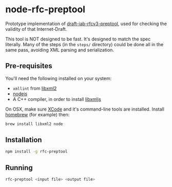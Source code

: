 # node-rfc-preptool

Prototype implementation of
[draft-iab-rfcv3-preptool](https://github.com/paulehoffman/rfcv3-preptool), used
for checking the validity of that Internet-Draft.

This tool is NOT designed to be fast.  It's designed to match the spec
literally.  Many of the steps (in the `steps/` directory) could be done all in
the same pass, avoiding XML parsing and serialization.

## Pre-requisites

You'll need the following installed on your system:

* `xmllint` from [libxml2](http://www.xmlsoft.org/)
* [nodejs](https://nodejs.org/)
* A C++ compiler, in order to install [libxmljs](https://github.com/polotek/libxmljs)

On OSX, make sure [XCode](https://developer.apple.com/xcode/download/) and it's
command-line tools are installed.  Install [homebrew](http://brew.sh/) (for
example) then:

```bash
brew install libxml2 node
```

## Installation

``` bash
npm install -g rfc-preptool
```

## Running

``` bash
rfc-preptool <input file> <output file>
```
